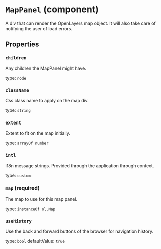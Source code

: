 `MapPanel` (component)
======================

A div that can render the OpenLayers map object. It will also take care of notifying the user of load errors.

Properties
----------

### `children`

Any children the MapPanel might have.

type: `node`


### `className`

Css class name to apply on the map div.

type: `string`


### `extent`

Extent to fit on the map initially.

type: `arrayOf number`


### `intl`

i18n message strings. Provided through the application through context.

type: `custom`


### `map` (required)

The map to use for this map panel.

type: `instanceOf ol.Map`


### `useHistory`

Use the back and forward buttons of the browser for navigation history.

type: `bool`
defaultValue: `true`

